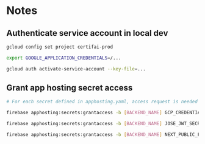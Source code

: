 # Notes

## Authenticate service account in local dev

```bash
gcloud config set project certifai-prod

export GOOGLE_APPLICATION_CREDENTIALS=/...

gcloud auth activate-service-account --key-file=...
```

## Grant app hosting secret access

```bash
# For each secret defined in apphosting.yaml, access request is needed

firebase apphosting:secrets:grantaccess -b [BACKEND_NAME] GCP_CREDENTIALS_JSON

firebase apphosting:secrets:grantaccess -b [BACKEND_NAME] JOSE_JWT_SECRET

firebase apphosting:secrets:grantaccess -b [BACKEND_NAME] NEXT_PUBLIC_FIREBASE_BACKEND_URL

```
